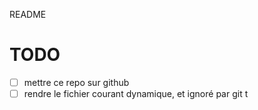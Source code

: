 README


# TODO

- [ ] mettre ce repo sur github
- [ ] rendre le fichier courant dynamique, et ignoré par git
t

